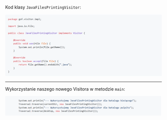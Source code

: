 Kod klasy `JavaFilesPrintingVisitor`:

![1.7.5.1](media/1.7.5.1.PNG)

---

Wykorzystanie naszego nowego Visitora w metodzie `main`:

![1.7.5.2](media/1.7.5.2.PNG)